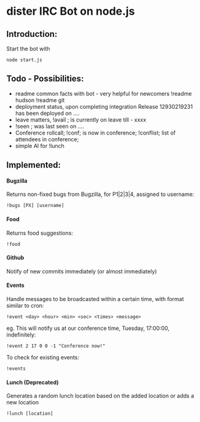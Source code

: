 dister IRC Bot on node.js
=========================
Introduction:
-------------
Start the bot with

    node start.js

Todo - Possibilities:
--------------------
- readme common facts with bot - very helpful for newcomers
	!readme hudson
	!readme git
- deployment status, upon completing integration
	Release 12930219231 has been deployed on .... 
- leave matters, !avail <nick>; <nick> is currently on leave till - xxxx
- !seen <nick>; <nick> was last seen on .... 
- Conference rollcall; !conf; <nick> is now in conference; !conflist; list of attendees in conference;
- simple AI for !lunch

Implemented:
------------
#### Bugzilla
Returns non-fixed bugs from Bugzilla, for P1|2|3|4, assigned to username:

    !bugs [PX] [username]

#### Food
Returns food suggestions:

    !food

#### Github
Notify of new commits immediately (or almost immediately)

#### Events
Handle messages to be broadcasted within a certain time, with format similar to
cron:

    !event <day> <hour> <min> <sec> <times> <message>

eg. This will notify us at our conference time, Tuesday, 17:00:00, indefinitely:

    !event 2 17 0 0 -1 "Conference now!"

To check for existing events:

    !events

#### Lunch (Deprecated)
Generates a random lunch location based on the added location or adds a new
location

    !lunch [location]



